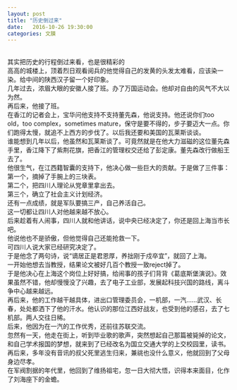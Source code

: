 ```yaml
---
layout: post
title: "历史倒过来"
date:   2016-10-26 19:30:00
categories: 文膜
---
```


<br/>
其实把历史的行程倒过来看，也是很精彩的<br/>
高高的城楼上，顶着烈日观看阅兵的他觉得自己的发黄的头发太难看，应该染一染。给中间的陕西汉子留一个好印象。<br/>
几年过去，浓眉大眼的安徽人接了班。办了万国运动会。他却对自由的风气不大以为然。<br/>
再后来，他接了班。<br/>
在香江的记者会上，宝华问他支持不支持董先森，他说支持。他还说你们too old，too complex，sometimes mature，保守是要不得的，步子要迈大一点。你们跑得太慢，就追不上西方的步伐了。以后我还要和美国的瓦莱斯谈谈。<br/>
谁能想到几年以后，他虽然和瓦莱斯谈了。可竟然就是在他大力滋磁的这位董先森手里，香江降下了紫荆花旗，把香江的管理权交还给了彭定康。董先森改行做船王去了。<br/>
他很生气，在江西籍智囊的支持下，他决心做一些巨大的贡献。于是做了三件事：<br/>
第一个，摘掉了手腕上的三块表。<br/>
第二个，把四川人理论从党章里拿出去。<br/>
第三个，确立了社会主义计划经济。<br/>
还有一点成绩，就是军队要搞三产，自己养活自己。<br/>
这一切都让四川人对他越来越不放心。<br/>
后来趁着有人闹事，四川人就和他讲话，说中央已经决定了，你还是回上海当市长吧。<br/>
他说他也不是骄傲，但他觉得自己还能抢救一下。<br/>
可四川人说大家已经研究决定了。<br/>
于是他念了两句诗，说“谪居正是君恩厚，养拙刚于戍卒宜”，就回了上海。<br/>
一开始他想去当教授，结果论文被好几百个教授一致reject掉了。<br/>
于是他决心在上海这个岗位上好好搞，给闹事的孩子们背背《葛底斯堡演说》。效果虽然不错，他却慢慢没了兴趣，去了电子工业部，发展起科技兴国的路线，离斗争中心越来越远。<br/>
再后来，他的工作越干越具体，进出口管理委员会，一机部，一汽……武汉、长春，处处都洒下了他的汗水。他认识的那位江西好战友，也受到他的感召，去了七机部。两人交往日稀。<br/>
后来，他因为在一汽的工作优秀，还前往苏联交流。<br/>
忽然有一天，他走在街上，听到毕业歌的歌声，突然想起自己那篇被毙掉的论文，和自己学术报国的梦想，就来到了已经改名为国立交通大学的上交校园里，读书。<br/>
再后来，多年没有音讯的叔父死里逃生归来，兼祧也没什么意义，他就回到了父母身边尽孝。<br/>
在军阀割据的年代里，他回到了维扬祖宅，忽一日大彻大悟，识得本来面目，化作了刘海座下的金蟾。<br/>

